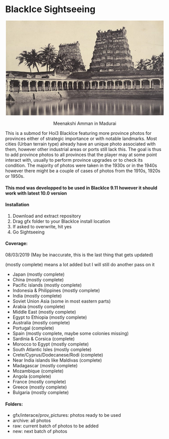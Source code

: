 # BlackIce Sightseeing

<p align="center">
<img src="https://raw.githubusercontent.com/Dozed12/BlackIce-Sightseeing/master/archive/madurai.jpg?token=AKF9E_RJzecSb5nebPMiJ2WHqR5mtPypks5cinAqwA%3D%3D" alt="alt text" width="500" height="300">  
</p>

<p align="center">
Meenakshi Amman in Madurai
</p>

This is a submod for Hoi3 BlackIce featuring more province photos for provinces either of strategic importance or with notable landmarks. Most cities (Urban terrain type) already have an unique photo associated with them, however other industrial areas or ports still lack this. The goal is thus to add province photos to all provinces that the player may at some point interact with, usually to perform province upgrades or to check its condition. The majority of photos were taken in the 1930s or in the 1940s however there might be a couple of cases of photos from the 1910s, 1920s or 1950s.

#### This mod was developped to be used in BlackIce 9.11 however it should work with latest 10.0 version

#### Installation

1. Download and extract repository
2. Drag gfx folder to your BlackIce install location
3. If asked to overwrite, hit yes
4. Go Sightseeing

#### Coverage:

08/03/2019 (May be inaccurate, this is the last thing that gets updated)

(mostly complete) means a lot added but I will still do another pass on it

- Japan (mostly complete)
- China (mostly complete)
- Pacific islands (mostly complete)
- Indonesia & Philippines (mostly complete)
- India (mostly complete)
- Soviet Union Asia (some in most eastern parts)
- Arabia (mostly complete)
- Middle East (mostly complete)
- Egypt to Ethiopia (mostly complete)
- Australia (mostly complete)
- Portugal (complete)
- Spain (mostly complete, maybe some colonies missing)
- Sardinia & Corsica (complete)
- Morocco to Egypt (mostly complete)
- South Atlantic Isles (mostly complete)
- Crete/Cyprus/Dodecanese/Rodi (complete)
- Near India islands like Maldivas (complete)
- Madagascar (mostly complete)
- Mozambique (complete)
- Angola (complete)
- France (mostly complete)
- Greece (mostly complete)
- Bulgaria (mostly complete)

#### Folders:

- gfx/interace/prov_pictures: photos ready to be used
- archive: all photos
- raw: current batch of photos to be added
- new: next batch of photos
